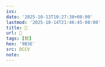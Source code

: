 ```yaml
---
ivs:
date: '2025-10-13T10:27:38+08:00'
lastmod: '2025-10-14T21:46:45-08:00'
title: 􃶟
url: 􃶟
tags: [鬾]
hex: '9B3E'
src: DCCV
note:
---
```

